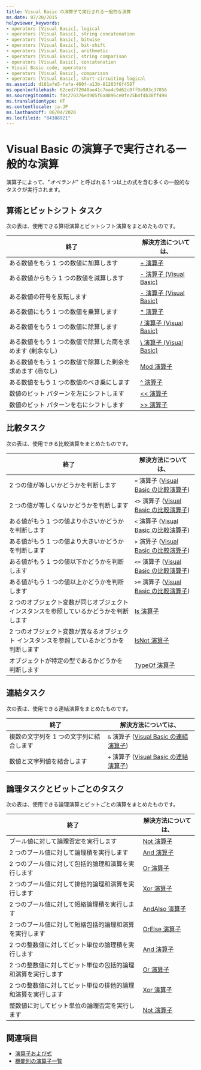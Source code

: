 ```yaml
---
title: Visual Basic の演算子で実行される一般的な演算
ms.date: 07/20/2015
helpviewer_keywords:
- operators [Visual Basic], logical
- operators [Visual Basic], string concatenation
- operators [Visual Basic], bitwise
- operators [Visual Basic], bit-shift
- operators [Visual Basic], arithmetic
- operators [Visual Basic], string comparison
- operators [Visual Basic], concatenation
- Visual Basic code, operators
- operators [Visual Basic], comparison
- operators [Visual Basic], short-circuiting logical
ms.assetid: d181afe5-fafa-460f-a13b-81203f6f4587
ms.openlocfilehash: 62ced7f2048ae41c7ea4c9d62c0ff0a903c37856
ms.sourcegitcommit: f8c270376ed905f6a8896ce0fe25b4f4b38ff498
ms.translationtype: HT
ms.contentlocale: ja-JP
ms.lasthandoff: 06/04/2020
ms.locfileid: "84388921"
---
```

# <a name="common-tasks-performed-with-visual-basic-operators"></a>Visual Basic の演算子で実行される一般的な演算
演算子によって、"*オペランド*" と呼ばれる 1 つ以上の式を含む多くの一般的なタスクが実行されます。  
  
## <a name="arithmetic-and-bit-shift-tasks"></a>算術とビットシフト タスク  
 次の表は、使用できる算術演算とビットシフト演算をまとめたものです。  
  
|終了|解決方法については、|  
|---|---|  
|ある数値をもう 1 つの数値に加算します|[+ 演算子](../../../language-reference/operators/addition-operator.md)|  
|ある数値からもう 1 つの数値を減算します|[- 演算子 (Visual Basic)](../../../language-reference/operators/subtraction-operator.md)|  
|ある数値の符号を反転します|[- 演算子 (Visual Basic)](../../../language-reference/operators/subtraction-operator.md)|  
|ある数値にもう 1 つの数値を乗算します|[* 演算子](../../../language-reference/operators/multiplication-operator.md)|  
|ある数値をもう 1 つの数値に除算します|[/ 演算子 (Visual Basic)](../../../language-reference/operators/floating-point-division-operator.md)|  
|ある数値をもう 1 つの数値で除算した商を求めます (剰余なし)|[\ 演算子 (Visual Basic)](../../../language-reference/operators/integer-division-operator.md)|  
|ある数値をもう 1 つの数値で除算した剰余を求めます (商なし)|[Mod 演算子](../../../language-reference/operators/mod-operator.md)|  
|ある数値をもう 1 つの数値のべき乗にします|[^ 演算子](../../../language-reference/operators/exponentiation-operator.md)|  
|数値のビット パターンを左にシフトします|[<\< 演算子](../../../language-reference/operators/left-shift-operator.md)|  
|数値のビット パターンを右にシフトします|[>> 演算子](../../../language-reference/operators/right-shift-operator.md)|  
  
## <a name="comparison-tasks"></a>比較タスク  
 次の表は、使用できる比較演算をまとめたものです。  
  
|終了|解決方法については、|  
|---|---|  
|2 つの値が等しいかどうかを判断します|`=` 演算子 ([Visual Basic の比較演算子](comparison-operators.md))|  
|2 つの値が等しくないかどうかを判断します|`<>` 演算子 ([Visual Basic の比較演算子](comparison-operators.md))|  
|ある値がもう 1 つの値より小さいかどうかを判断します|`<` 演算子 ([Visual Basic の比較演算子](comparison-operators.md))|  
|ある値がもう 1 つの値より大きいかどうかを判断します|`>` 演算子 ([Visual Basic の比較演算子](comparison-operators.md))|  
|ある値がもう 1 つの値以下かどうかを判断します|`<=` 演算子 ([Visual Basic の比較演算子](comparison-operators.md))|  
|ある値がもう 1 つの値以上かどうかを判断します|`>=` 演算子 ([Visual Basic の比較演算子](comparison-operators.md))|  
|2 つのオブジェクト変数が同じオブジェクト インスタンスを参照しているかどうかを判断します|[Is 演算子](../../../language-reference/operators/is-operator.md)|  
|2 つのオブジェクト変数が異なるオブジェクト インスタンスを参照しているかどうかを判断します|[IsNot 演算子](../../../language-reference/operators/isnot-operator.md)|  
|オブジェクトが特定の型であるかどうかを判断します|[TypeOf 演算子](../../../language-reference/operators/typeof-operator.md)|  
  
## <a name="concatenation-tasks"></a>連結タスク  
 次の表は、使用できる連結演算をまとめたものです。  
  
|終了|解決方法については、|  
|---|---|  
|複数の文字列を 1 つの文字列に結合します|`&` 演算子 ([Visual Basic の連結演算子](concatenation-operators.md))|  
|数値と文字列値を結合します|`+` 演算子 ([Visual Basic の連結演算子](concatenation-operators.md))|  
  
## <a name="logical-and-bitwise-tasks"></a>論理タスクとビットごとのタスク  
 次の表は、使用できる論理演算とビットごとの演算をまとめたものです。  
  
|終了|解決方法については、|  
|---|---|  
|ブール値に対して論理否定を実行します|[Not 演算子](../../../language-reference/operators/not-operator.md)|  
|2 つのブール値に対して論理積を実行します|[And 演算子](../../../language-reference/operators/and-operator.md)|  
|2 つのブール値に対して包括的論理和演算を実行します|[Or 演算子](../../../language-reference/operators/or-operator.md)|  
|2 つのブール値に対して排他的論理和演算を実行します|[Xor 演算子](../../../language-reference/operators/xor-operator.md)|  
|2 つのブール値に対して短絡論理積を実行します|[AndAlso 演算子](../../../language-reference/operators/andalso-operator.md)|  
|2 つのブール値に対して短絡包括的論理和演算を実行します|[OrElse 演算子](../../../language-reference/operators/orelse-operator.md)|  
|2 つの整数値に対してビット単位の論理積を実行します|[And 演算子](../../../language-reference/operators/and-operator.md)|  
|2 つの整数値に対してビット単位の包括的論理和演算を実行します|[Or 演算子](../../../language-reference/operators/or-operator.md)|  
|2 つの整数値に対してビット単位の排他的論理和演算を実行します|[Xor 演算子](../../../language-reference/operators/xor-operator.md)|  
|整数値に対してビット単位の論理否定を実行します|[Not 演算子](../../../language-reference/operators/not-operator.md)|  
  
## <a name="see-also"></a>関連項目

- [演算子および式](index.md)
- [機能別の演算子一覧](../../../language-reference/operators/operators-listed-by-functionality.md)
